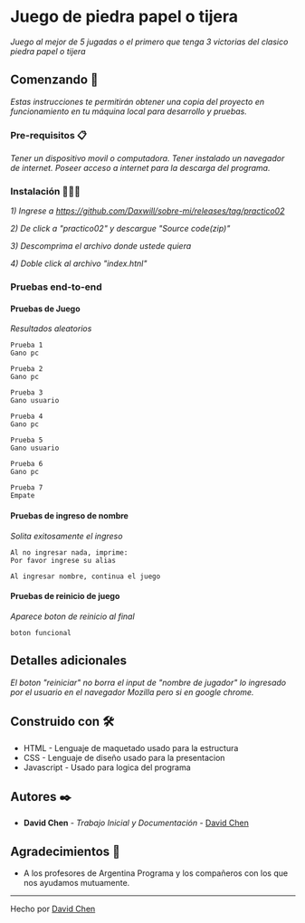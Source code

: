 # Juego de piedra papel o tijera

_Juego al mejor de 5 jugadas o el primero que tenga 3 victorias del clasico piedra papel o tijera_

## Comenzando 🤘

_Estas instrucciones te permitirán obtener una copia del proyecto en funcionamiento en tu máquina local para desarrollo y pruebas._

### Pre-requisitos 📋

_Tener un dispositivo movil o computadora. Tener instalado un navegador de internet.
Poseer acceso a internet para la descarga del programa._


### Instalación 🔧🧑‍🔧

_1) Ingrese a https://github.com/Daxwill/sobre-mi/releases/tag/practico02_

_2) De click a "practico02" y descargue "Source code(zip)"_

_3) Descomprima el archivo donde ustede quiera_

_4) Doble click al archivo "index.htnl"_

### Pruebas end-to-end 

#### Pruebas de Juego
_Resultados aleatorios_

```
Prueba 1
Gano pc
```
```
Prueba 2
Gano pc
```
```
Prueba 3
Gano usuario
```
```
Prueba 4
Gano pc
```
```
Prueba 5
Gano usuario
```
```
Prueba 6
Gano pc
```
```
Prueba 7
Empate
```

#### Pruebas de ingreso de nombre
_Solita exitosamente el ingreso_

```
Al no ingresar nada, imprime:
Por favor ingrese su alias
```
```
Al ingresar nombre, continua el juego
```
#### Pruebas de reinicio de juego
_Aparece boton de reinicio al final_
```
boton funcional
```

## Detalles adicionales

_El boton "reiniciar" no borra el input de "nombre de jugador" lo ingresado por el usuario en el navegador Mozilla pero si en google chrome._

## Construido con 🛠️

* HTML - Lenguaje de maquetado usado para la estructura
* CSS - Lenguaje de diseño usado para la presentacion
* Javascript - Usado para logica del programa


## Autores ✒️

* **David Chen** - *Trabajo Inicial y Documentación* - [David Chen](https://github.com/Daxwill)


## Agradecimientos 🎁

* A los profesores de Argentina Programa y los compañeros con los que nos ayudamos mutuamente.

---
Hecho por [David Chen](https://github.com/Daxwill) 
